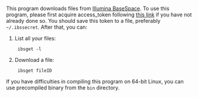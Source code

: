This program downloads files from [Illumina BaseSpace][1]. To use this program,
please first acquire access\_token following [this link][2] if you have not
already done so. You should save this token to a file, preferably
`~/.ibssecret`. After that, you can:

1. List all your files:

		ibsget -l

2. Download a file:

		ibsget fileID

If you have difficulties in compiling this program on 64-bit Linux, you can use
precompiled binary from the `bin` directory.

[1]: https://basespace.illumina.com
[2]: https://support.basespace.illumina.com/knowledgebase/articles/403618-python-run-downloader
